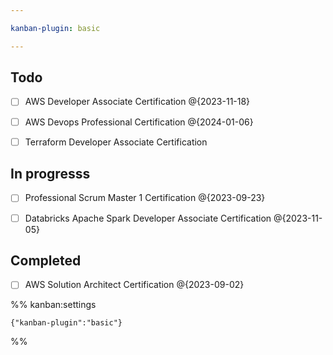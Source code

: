 ```yaml
---

kanban-plugin: basic

---
```


## Todo

- [ ] AWS Developer Associate Certification @{2023-11-18}
- [ ] AWS Devops Professional Certification @{2024-01-06}
- [ ] Terraform Developer Associate Certification


## In progresss

- [ ] Professional Scrum Master 1 Certification @{2023-09-23}
- [ ] Databricks Apache Spark Developer Associate Certification @{2023-11-05}


## Completed

- [ ] AWS Solution Architect Certification @{2023-09-02}




%% kanban:settings
```
{"kanban-plugin":"basic"}
```
%%